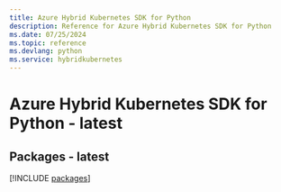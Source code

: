 ```yaml
---
title: Azure Hybrid Kubernetes SDK for Python
description: Reference for Azure Hybrid Kubernetes SDK for Python
ms.date: 07/25/2024
ms.topic: reference
ms.devlang: python
ms.service: hybridkubernetes
---
```

# Azure Hybrid Kubernetes SDK for Python - latest
## Packages - latest
[!INCLUDE [packages](hybrid-kubernetes-index.md)]